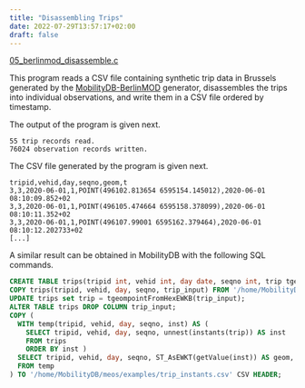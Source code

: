 ```yaml
---
title: "Disassembling Trips"
date: 2022-07-29T13:57:17+02:00
draft: false
---
```


[05_berlinmod_disassemble.c](https://github.com/MobilityDB/MobilityDB/blob/master/meos/examples/05_berlinmod_disassemble.c)

This program reads a CSV file containing synthetic trip data in Brussels generated by the [MobilityDB-BerlinMOD](https://github.com/MobilityDB/MobilityDB-BerlinMOD) generator, disassembles the trips into individual observations, and write them in a CSV file ordered by timestamp.

The output of the program is given next.
```
55 trip records read.
76024 observation records written.
```
The CSV file generated by the program is given next.
```
tripid,vehid,day,seqno,geom,t
3,3,2020-06-01,1,POINT(496102.813654 6595154.145012),2020-06-01 08:10:09.852+02
3,3,2020-06-01,1,POINT(496105.474664 6595158.378099),2020-06-01 08:10:11.352+02
3,3,2020-06-01,1,POINT(496107.99001 6595162.379464),2020-06-01 08:10:12.202733+02
[...]
```

A similar result can be obtained in MobilityDB with the following SQL commands.
```sql
CREATE TABLE trips(tripid int, vehid int, day date, seqno int, trip tgeompoint, trip_input text);
COPY trips(tripid, vehid, day, seqno, trip_input) FROM '/home/MobilityDB/meos/examples/trips.csv' CSV HEADER;
UPDATE trips set trip = tgeompointFromHexEWKB(trip_input);
ALTER TABLE trips DROP COLUMN trip_input;
COPY (
  WITH temp(tripid, vehid, day, seqno, inst) AS (
    SELECT tripid, vehid, day, seqno, unnest(instants(trip)) AS inst
    FROM trips
    ORDER BY inst )
  SELECT tripid, vehid, day, seqno, ST_AsEWKT(getValue(inst)) AS geom, getTimestamp(inst) AS t
  FROM temp
) TO '/home/MobilityDB/meos/examples/trip_instants.csv' CSV HEADER;
```
